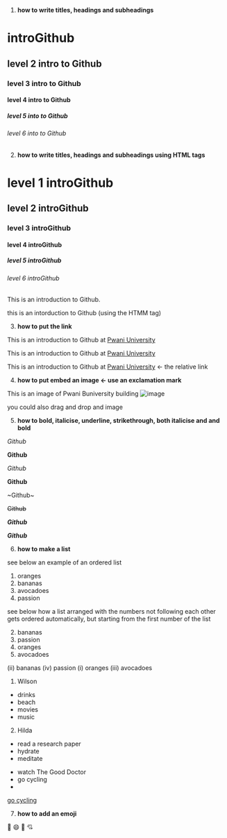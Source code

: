 1. **how to write titles, headings and subheadings**

# introGithub
## level 2 intro to Github
### level 3 intro to Github
#### level 4 intro to Github
##### level 5 into to Github
###### level 6 into to Github

2. **how to write titles, headings and subheadings using HTML tags**
<h1> level 1 introGithub </h1>
<h2> level 2 introGithub </h2>
<h3> level 3 introGithub </h3>
<h4> level 4 introGithub </h4>
<h5> level 5 introGithub </h5>
<h6> level 6 introGithub </h6>


This is an introduction to Github.
<p> this is an intorduction to Github (using the HTMM tag) </p>

3. **how to put the link**

This is an introduction to Github at [Pwani University](https://pu.ac.ke/index.php/en/ "this is a hover description to the hyperlink")

This is an introduction to Github at [Pwani University](https://www.pu.ac.ke/index.php/en/)

This is an introduction to Github at [Pwani University](www.pu.ac.ke/index.php/en/ "this is a hover description to the hyperlink") <- the relative link

4. **how to put embed an image <- use an exclamation mark**

This is an image of Pwani Buniversity building ![image](https://user-images.githubusercontent.com/92791355/139224788-075290ed-f0b4-4314-888c-54913bf6ba7e.png)

you could also drag and drop and image

5. **how to bold, italicise, underline, strikethrough, both italicise and and bold**

*Github*

**Github**

_Github_

__Github__

~Github~

~~Github~~

___Github___

***Github***

6. **how to make a list**

see below an example of an ordered list

1. oranges
2. bananas
3. avocadoes
4. passion

see below how a list arranged with the numbers not following each other gets ordered automatically, but starting from the first number of the list

2. bananas
4. passion
1. oranges
3. avocadoes

(ii) bananas
(iv) passion
(i) oranges
(iii) avocadoes

1. Wilson
- drinks
- beach
- movies
- music
2. Hilda
- read a research paper
- hydrate
- meditate
* watch The Good Doctor
* go cycling
* 
<u> go cycling </u>

7. **how to add an emoji**

:tada:
:smile:
:wave:
:cupid:

